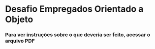 # Desafio Empregados Orientado a Objeto
<h3>Para ver instruções sobre o que deveria ser feito, acessar o arquivo PDF</h3>
